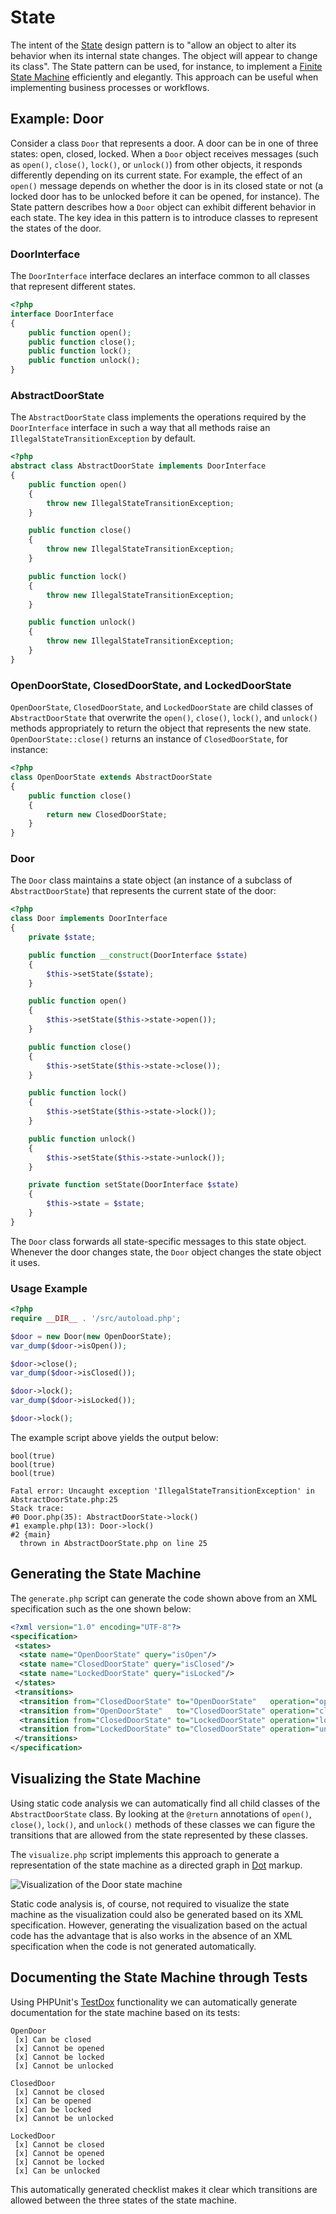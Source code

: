 # State

The intent of the [State](http://c2.com/cgi/wiki?StatePattern) design pattern is
to "allow an object to alter its behavior when its internal state changes. The
object will appear to change its class". The State pattern can be used, for
instance, to implement a [Finite State Machine](https://en.wikipedia.org/wiki/Finite-state_machine)
efficiently and elegantly. This approach can be useful when implementing
business processes or workflows.

## Example: Door

Consider a class `Door` that represents a door. A door can be in one of three
states: open, closed, locked. When a `Door` object receives messages (such as
`open()`, `close()`, `lock()`, or `unlock()`) from other objects, it responds
differently depending on its current state. For example, the effect of an
`open()` message depends on whether the door is in its closed state or not (a
locked door has to be unlocked before it can be opened, for instance). The State
pattern describes how a `Door` object can exhibit different behavior in each
state. The key idea in this pattern is to introduce classes to represent the
states of the door.

### DoorInterface

The `DoorInterface` interface declares an interface common to all classes that
represent different states.

```php
<?php
interface DoorInterface
{
    public function open();
    public function close();
    public function lock();
    public function unlock();
}
```

### AbstractDoorState

The `AbstractDoorState` class implements the operations required by the
`DoorInterface` interface in such a way that all methods raise an
`IllegalStateTransitionException` by default.

```php
<?php
abstract class AbstractDoorState implements DoorInterface
{
    public function open()
    {
        throw new IllegalStateTransitionException;
    }

    public function close()
    {
        throw new IllegalStateTransitionException;
    }

    public function lock()
    {
        throw new IllegalStateTransitionException;
    }

    public function unlock()
    {
        throw new IllegalStateTransitionException;
    }
}
```

### OpenDoorState, ClosedDoorState, and LockedDoorState

`OpenDoorState`, `ClosedDoorState`, and `LockedDoorState` are child classes of
`AbstractDoorState` that overwrite the `open()`, `close()`, `lock()`, and
`unlock()` methods appropriately to return the object that represents the new
state. `OpenDoorState::close()` returns an instance of `ClosedDoorState`, for
instance:

```php
<?php
class OpenDoorState extends AbstractDoorState
{
    public function close()
    {
        return new ClosedDoorState;
    }
}
```

### Door

The `Door` class maintains a state object (an instance of a subclass of
`AbstractDoorState`) that represents the current state of the door:

```php
<?php
class Door implements DoorInterface
{
    private $state;

    public function __construct(DoorInterface $state)
    {
        $this->setState($state);
    }

    public function open()
    {
        $this->setState($this->state->open());
    }

    public function close()
    {
        $this->setState($this->state->close());
    }

    public function lock()
    {
        $this->setState($this->state->lock());
    }

    public function unlock()
    {
        $this->setState($this->state->unlock());
    }

    private function setState(DoorInterface $state)
    {
        $this->state = $state;
    }
}
```

The `Door` class forwards all state-specific messages to this state object.
Whenever the door changes state, the `Door` object changes the state object it
uses.

### Usage Example

```php
<?php
require __DIR__ . '/src/autoload.php';

$door = new Door(new OpenDoorState);
var_dump($door->isOpen());

$door->close();
var_dump($door->isClosed());

$door->lock();
var_dump($door->isLocked());

$door->lock();
```

The example script above yields the output below:

    bool(true)
    bool(true)
    bool(true)

    Fatal error: Uncaught exception 'IllegalStateTransitionException' in AbstractDoorState.php:25
    Stack trace:
    #0 Door.php(35): AbstractDoorState->lock()
    #1 example.php(13): Door->lock()
    #2 {main}
      thrown in AbstractDoorState.php on line 25

## Generating the State Machine

The `generate.php` script can generate the code shown above from an XML
specification such as the one shown below:

```xml
<?xml version="1.0" encoding="UTF-8"?>
<specification>
 <states>
  <state name="OpenDoorState" query="isOpen"/>
  <state name="ClosedDoorState" query="isClosed"/>
  <state name="LockedDoorState" query="isLocked"/>
 </states>
 <transitions>
  <transition from="ClosedDoorState" to="OpenDoorState"   operation="open"/>
  <transition from="OpenDoorState"   to="ClosedDoorState" operation="close"/>
  <transition from="ClosedDoorState" to="LockedDoorState" operation="lock"/>
  <transition from="LockedDoorState" to="ClosedDoorState" operation="unlock"/>
 </transitions>
</specification>
```

## Visualizing the State Machine

Using static code analysis we can automatically find all child classes of the
`AbstractDoorState` class. By looking at the `@return` annotations of `open()`,
`close()`, `lock()`, and `unlock()` methods of these classes we can figure the
transitions that are allowed from the state represented by these classes.

The `visualize.php` script implements this approach to generate a representation
of the state machine as a directed graph in [Dot](http://graphviz.org) markup.

![Visualization of the Door state machine](build/graph.png)

Static code analysis is, of course, not required to visualize the state machine
as the visualization could also be generated based on its XML specification.
However, generating the visualization based on the actual code has the
advantage that is also works in the absence of an XML specification when the
code is not generated automatically.

## Documenting the State Machine through Tests

Using PHPUnit's [TestDox](http://phpunit.de/manual/current/en/other-uses-for-tests.html#other-uses-for-tests.agile-documentation)
functionality we can automatically generate documentation for the state
machine based on its tests:

    OpenDoor
     [x] Can be closed
     [x] Cannot be opened
     [x] Cannot be locked
     [x] Cannot be unlocked

    ClosedDoor
     [x] Cannot be closed
     [x] Can be opened
     [x] Can be locked
     [x] Cannot be unlocked

    LockedDoor
     [x] Cannot be closed
     [x] Cannot be opened
     [x] Cannot be locked
     [x] Can be unlocked

This automatically generated checklist makes it clear which transitions are
allowed between the three states of the state machine.
